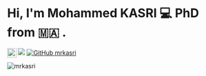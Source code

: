 

# Hi, I'm Mohammed KASRI :computer: PhD from :morocco: .


 
 <a href="https://twitter.com/kasrimed">
  <img align="left" alt="Mohammed KASRI | Twitter" width="22px" src="https://raw.githubusercontent.com/peterthehan/peterthehan/master/assets/twitter.svg" />
</a>

![](https://visitor-badge.glitch.me/badge?page_id=mrkasri.mrkasri) [![GitHub mrkasri](https://img.shields.io/github/followers/mrkasri?label=follow&style=social)](https://github.com/mrkasri)


<p align="left"> 
 <img src="https://github-readme-stats.vercel.app/api?username=mrkasri&show_icons=true&theme=ayu-mirage" alt="mrkasri" />
 
